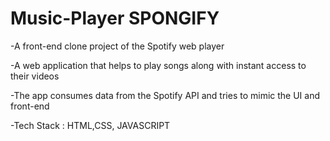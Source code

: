 # Music-Player SPONGIFY

-A front-end clone project of the Spotify web player

-A web application that helps to play songs along with instant access to their videos

-The app consumes data from the Spotify API and tries to mimic the UI and front-end

-Tech Stack : HTML,CSS, JAVASCRIPT




